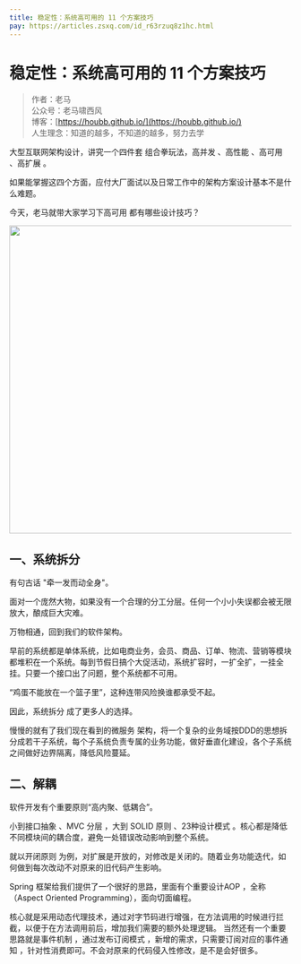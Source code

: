 ```yaml
---
title: 稳定性：系统高可用的 11 个方案技巧
pay: https://articles.zsxq.com/id_r63rzuq8z1hc.html
---
```


#  稳定性：系统高可用的 11 个方案技巧

> 作者：老马
> <br/>公众号：老马啸西风
> <br/> 博客：[https://houbb.github.io/](https://houbb.github.io/)
> <br/> 人生理念：知道的越多，不知道的越多，努力去学


大型互联网架构设计，讲究一个四件套 组合拳玩法，高并发 、高性能 、高可用 、高扩展 。

如果能掌握这四个方面，应付大厂面试以及日常工作中的架构方案设计基本不是什么难题。

今天，老马就带大家学习下高可用 都有哪些设计技巧？

<div align="left">
    <img src="https://houbb.github.io/images/pay/arch/25-1.png" width="550px">
</div>

## 一、系统拆分

有句古话 "牵一发而动全身"。

面对一个庞然大物，如果没有一个合理的分工分层。任何一个小小失误都会被无限放大，酿成巨大灾难。

万物相通，回到我们的软件架构。

早前的系统都是单体系统，比如电商业务，会员、商品、订单、物流、营销等模块都堆积在一个系统。每到节假日搞个大促活动，系统扩容时，一扩全扩，一挂全挂。只要一个接口出了问题，整个系统都不可用。

“鸡蛋不能放在一个篮子里”，这种连带风险换谁都承受不起。

因此，系统拆分 成了更多人的选择。

慢慢的就有了我们现在看到的微服务 架构，将一个复杂的业务域按DDD的思想拆分成若干子系统，每个子系统负责专属的业务功能，做好垂直化建设，各个子系统之间做好边界隔离，降低风险蔓延。

## 二、解耦

软件开发有个重要原则“高内聚、低耦合”。

小到接口抽象 、MVC 分层 ，大到 SOLID 原则 、23种设计模式 。核心都是降低不同模块间的耦合度，避免一处错误改动影响到整个系统。

就以开闭原则 为例，对扩展是开放的，对修改是关闭的。随着业务功能迭代，如何做到每次改动不对原来的旧代码产生影响。

Spring 框架给我们提供了一个很好的思路，里面有个重要设计AOP ，全称（Aspect Oriented Programming），面向切面编程。

核心就是采用动态代理技术，通过对字节码进行增强，在方法调用的时候进行拦截，以便于在方法调用前后，增加我们需要的额外处理逻辑。
当然还有一个重要思路就是事件机制 ，通过发布订阅模式 ，新增的需求，只需要订阅对应的事件通知 ，针对性消费即可。不会对原来的代码侵入性修改，是不是会好很多。